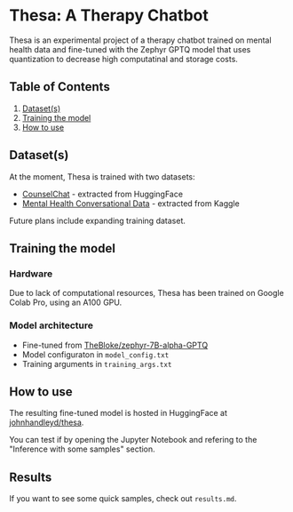 # Thesa: A Therapy Chatbot
Thesa is an experimental project of a therapy chatbot trained on mental health data and fine-tuned with the Zephyr GPTQ model that uses quantization to decrease high computatinal and storage costs.

## Table of Contents
1. [Dataset(s)](#datasets)
2. [Training the model](#training-the-model)
3. [How to use](#how-to-use)

## Dataset(s)
At the moment, Thesa is trained with two datasets:
- [CounselChat](https://huggingface.co/datasets/loaiabdalslam/counselchat) - extracted from HuggingFace
- [Mental Health Conversational Data](https://www.kaggle.com/datasets/elvis23/mental-health-conversational-data) - extracted from Kaggle

Future plans include expanding training dataset.

## Training the model
### Hardware
Due to lack of computational resources, Thesa has been trained on Google Colab Pro, using an A100 GPU.

### Model architecture
- Fine-tuned from [TheBloke/zephyr-7B-alpha-GPTQ](https://huggingface.co/TheBloke/zephyr-7B-alpha-GPTQ)
- Model configuraton in `model_config.txt`
- Training arguments in `training_args.txt`


## How to use
The resulting fine-tuned model is hosted in HuggingFace at [johnhandleyd/thesa](https://huggingface.co/johnhandleyd/thesa).

You can test if by opening the Jupyter Notebook and refering to the "Inference with some samples" section.

## Results
If you want to see some quick samples, check out `results.md`.